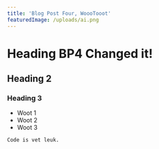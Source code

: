 ```yaml
---
title: 'Blog Post Four, WoooTooot'
featuredImage: /uploads/ai.png
---
```

# Heading BP4 Changed it!

## Heading 2

### Heading 3

* Woot 1
* Woot 2
* Woot 3

```
Code is vet leuk.
```
